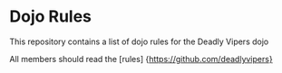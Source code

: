 Dojo Rules
==========

This repository contains a list of dojo rules for the Deadly Vipers dojo

All members should read the [rules] {https://github.com/deadlyvipers}
